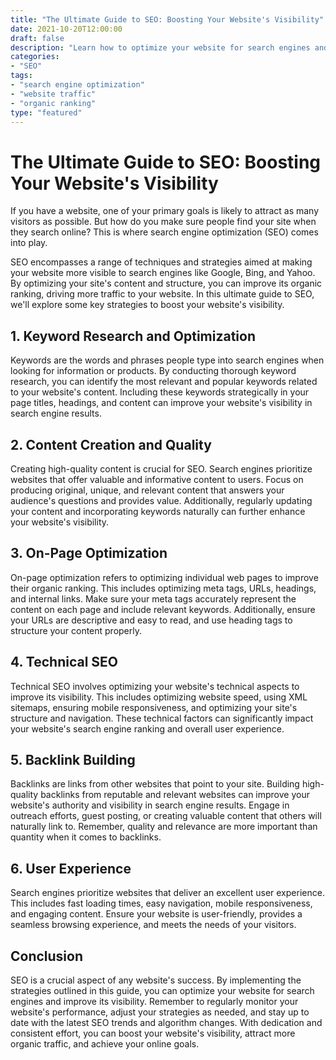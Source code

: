 ```yaml
---
title: "The Ultimate Guide to SEO: Boosting Your Website's Visibility"
date: 2021-10-20T12:00:00
draft: false
description: "Learn how to optimize your website for search engines and improve its visibility to drive organic traffic."
categories:
- "SEO"
tags:
- "search engine optimization"
- "website traffic"
- "organic ranking"
type: "featured"
---
```


# The Ultimate Guide to SEO: Boosting Your Website's Visibility

If you have a website, one of your primary goals is likely to attract as many visitors as possible. But how do you make sure people find your site when they search online? This is where search engine optimization (SEO) comes into play.

SEO encompasses a range of techniques and strategies aimed at making your website more visible to search engines like Google, Bing, and Yahoo. By optimizing your site's content and structure, you can improve its organic ranking, driving more traffic to your website. In this ultimate guide to SEO, we'll explore some key strategies to boost your website's visibility.

## 1. Keyword Research and Optimization

Keywords are the words and phrases people type into search engines when looking for information or products. By conducting thorough keyword research, you can identify the most relevant and popular keywords related to your website's content. Including these keywords strategically in your page titles, headings, and content can improve your website's visibility in search engine results.

## 2. Content Creation and Quality

Creating high-quality content is crucial for SEO. Search engines prioritize websites that offer valuable and informative content to users. Focus on producing original, unique, and relevant content that answers your audience's questions and provides value. Additionally, regularly updating your content and incorporating keywords naturally can further enhance your website's visibility.

## 3. On-Page Optimization

On-page optimization refers to optimizing individual web pages to improve their organic ranking. This includes optimizing meta tags, URLs, headings, and internal links. Make sure your meta tags accurately represent the content on each page and include relevant keywords. Additionally, ensure your URLs are descriptive and easy to read, and use heading tags to structure your content properly.

## 4. Technical SEO

Technical SEO involves optimizing your website's technical aspects to improve its visibility. This includes optimizing website speed, using XML sitemaps, ensuring mobile responsiveness, and optimizing your site's structure and navigation. These technical factors can significantly impact your website's search engine ranking and overall user experience.

## 5. Backlink Building

Backlinks are links from other websites that point to your site. Building high-quality backlinks from reputable and relevant websites can improve your website's authority and visibility in search engine results. Engage in outreach efforts, guest posting, or creating valuable content that others will naturally link to. Remember, quality and relevance are more important than quantity when it comes to backlinks.

## 6. User Experience

Search engines prioritize websites that deliver an excellent user experience. This includes fast loading times, easy navigation, mobile responsiveness, and engaging content. Ensure your website is user-friendly, provides a seamless browsing experience, and meets the needs of your visitors.

## Conclusion

SEO is a crucial aspect of any website's success. By implementing the strategies outlined in this guide, you can optimize your website for search engines and improve its visibility. Remember to regularly monitor your website's performance, adjust your strategies as needed, and stay up to date with the latest SEO trends and algorithm changes. With dedication and consistent effort, you can boost your website's visibility, attract more organic traffic, and achieve your online goals.
